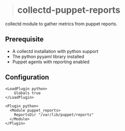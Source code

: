 ># collectd-puppet-reports

collectd module to gather metrics from puppet reports.

## Prerequisite

* A collectd installation with python support
* The python pyyaml library installed
* Puppet agents with reporting enabled

## Configuration

```
<LoadPlugin python>
    Globals true
</LoadPlugin>

<Plugin python>
  <Module puppet_reports>
    ReportsDir "/var/lib/puppet/reports"
  </Module>
</Plugin>
```
	
